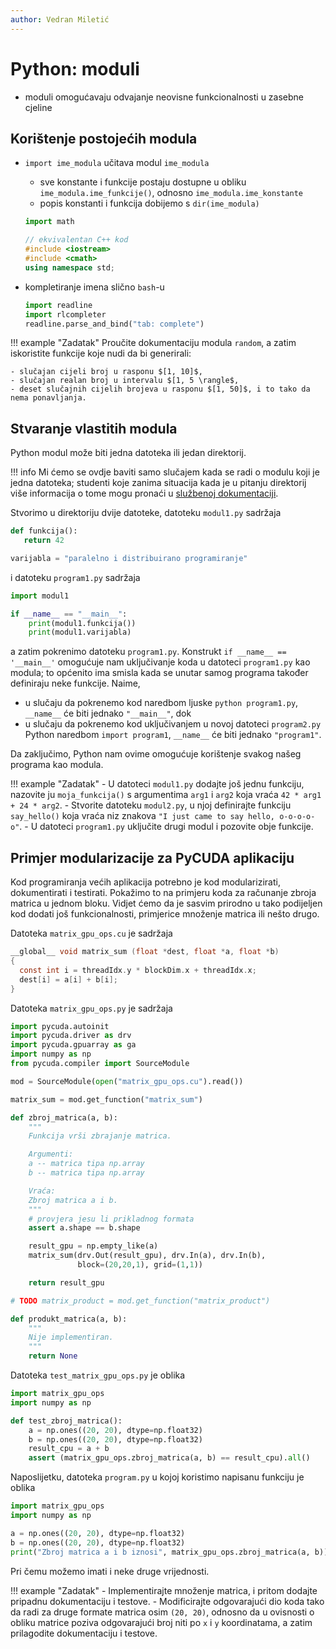 ```yaml
---
author: Vedran Miletić
---
```


# Python: moduli

- moduli omogućavaju odvajanje neovisne funkcionalnosti u zasebne cjeline

## Korištenje postojećih modula

- `import ime_modula` učitava modul `ime_modula`

    - sve konstante i funkcije postaju dostupne u obliku `ime_modula.ime_funkcije()`, odnosno  `ime_modula.ime_konstante`
    - popis konstanti i funkcija dobijemo s `dir(ime_modula)`

    ``` python
    import math
    ```

    ``` c++
    // ekvivalentan C++ kod
    #include <iostream>
    #include <cmath>
    using namespace std;
    ```

- kompletiranje imena slično `bash`-u

    ``` python
    import readline
    import rlcompleter
    readline.parse_and_bind("tab: complete")
    ```

!!! example "Zadatak"
    Proučite dokumentaciju modula `random`, a zatim iskoristite funkcije koje nudi da bi generirali:

    - slučajan cijeli broj u rasponu $[1, 10]$,
    - slučajan realan broj u intervalu $[1, 5 \rangle$,
    - deset slučajnih cijelih brojeva u rasponu $[1, 50]$, i to tako da nema ponavljanja.

## Stvaranje vlastitih modula

Python modul može biti jedna datoteka ili jedan direktorij.

!!! info
    Mi ćemo se ovdje baviti samo slučajem kada se radi o modulu koji je jedna datoteka; studenti koje zanima situacija kada je u pitanju direktorij više informacija o tome mogu pronaći u [službenoj dokumentaciji](https://docs.python.org/3/tutorial/modules.html).

Stvorimo u direktoriju dvije datoteke, datoteku `modul1.py` sadržaja

``` python
def funkcija():
   return 42

varijabla = "paralelno i distribuirano programiranje"
```

i datoteku `program1.py` sadržaja

``` python
import modul1

if __name__ == "__main__":
    print(modul1.funkcija())
    print(modul1.varijabla)
```

a zatim pokrenimo datoteku `program1.py`. Konstrukt `if __name__ == '__main__'` omogućuje nam uključivanje koda u datoteci `program1.py` kao modula; to općenito ima smisla kada se unutar samog programa također definiraju neke funkcije. Naime,

- u slučaju da pokrenemo kod naredbom ljuske `python program1.py`, `__name__` će biti jednako `"__main__"`, dok
- u slučaju da pokrenemo kod uključivanjem u novoj datoteci `program2.py` Python naredbom `import program1`, `__name__` će biti jednako `"program1"`.

Da zaključimo, Python nam ovime omogućuje korištenje svakog našeg programa kao modula.

!!! example "Zadatak"
    - U datoteci `modul1.py` dodajte još jednu funkciju, nazovite ju `moja_funkcija()` s argumentima `arg1` i `arg2` koja vraća `42 * arg1 + 24 * arg2`.
    - Stvorite datoteku `modul2.py`, u njoj definirajte funkciju `say_hello()` koja vraća niz znakova `"I just came to say hello, o-o-o-o-o"`.
    - U datoteci `program1.py` uključite drugi modul i pozovite obje funkcije.

## Primjer modularizacije za PyCUDA aplikaciju

Kod programiranja većih aplikacija potrebno je kod modularizirati, dokumentirati i testirati. Pokažimo to na primjeru koda za računanje zbroja matrica u jednom bloku. Vidjet ćemo da je sasvim prirodno u tako podijeljen kod dodati još funkcionalnosti, primjerice množenje matrica ili nešto drugo.

Datoteka `matrix_gpu_ops.cu` je sadržaja

``` c
__global__ void matrix_sum (float *dest, float *a, float *b)
{
  const int i = threadIdx.y * blockDim.x + threadIdx.x;
  dest[i] = a[i] + b[i];
}
```

Datoteka `matrix_gpu_ops.py` je sadržaja

``` python
import pycuda.autoinit
import pycuda.driver as drv
import pycuda.gpuarray as ga
import numpy as np
from pycuda.compiler import SourceModule

mod = SourceModule(open("matrix_gpu_ops.cu").read())

matrix_sum = mod.get_function("matrix_sum")

def zbroj_matrica(a, b):
    """
    Funkcija vrši zbrajanje matrica.

    Argumenti:
    a -- matrica tipa np.array
    b -- matrica tipa np.array

    Vraća:
    Zbroj matrica a i b.
    """
    # provjera jesu li prikladnog formata
    assert a.shape == b.shape

    result_gpu = np.empty_like(a)
    matrix_sum(drv.Out(result_gpu), drv.In(a), drv.In(b),
               block=(20,20,1), grid=(1,1))

    return result_gpu

# TODO matrix_product = mod.get_function("matrix_product")

def produkt_matrica(a, b):
    """
    Nije implementiran.
    """
    return None
```

Datoteka `test_matrix_gpu_ops.py` je oblika

``` python
import matrix_gpu_ops
import numpy as np

def test_zbroj_matrica():
    a = np.ones((20, 20), dtype=np.float32)
    b = np.ones((20, 20), dtype=np.float32)
    result_cpu = a + b
    assert (matrix_gpu_ops.zbroj_matrica(a, b) == result_cpu).all()
```

Naposlijetku, datoteka `program.py` u kojoj koristimo napisanu funkciju je oblika

``` python
import matrix_gpu_ops
import numpy as np

a = np.ones((20, 20), dtype=np.float32)
b = np.ones((20, 20), dtype=np.float32)
print("Zbroj matrica a i b iznosi", matrix_gpu_ops.zbroj_matrica(a, b))
```

Pri čemu možemo imati i neke druge vrijednosti.

!!! example "Zadatak"
    - Implementirajte množenje matrica, i pritom dodajte pripadnu dokumentaciju i testove.
    - Modificirajte odgovarajući dio koda tako da radi za druge formate matrica osim `(20, 20)`, odnosno da u ovisnosti o obliku matrice poziva odgovarajući broj niti po `x` i `y` koordinatama, a zatim prilagodite dokumentaciju i testove.

